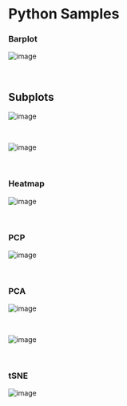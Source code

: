 # Python Samples

### Barplot
![image](barplot.png)

&nbsp;

## Subplots
![image](subplots.png)

&nbsp;

![image](iris.png)

&nbsp;

### Heatmap
![image](heatmap.png)

&nbsp;

### PCP
![image](pcp.png)

&nbsp;

### PCA
![image](pca.png)

&nbsp;

![image](pca_m2.png)

&nbsp;

### tSNE
![image](tsne.png)



